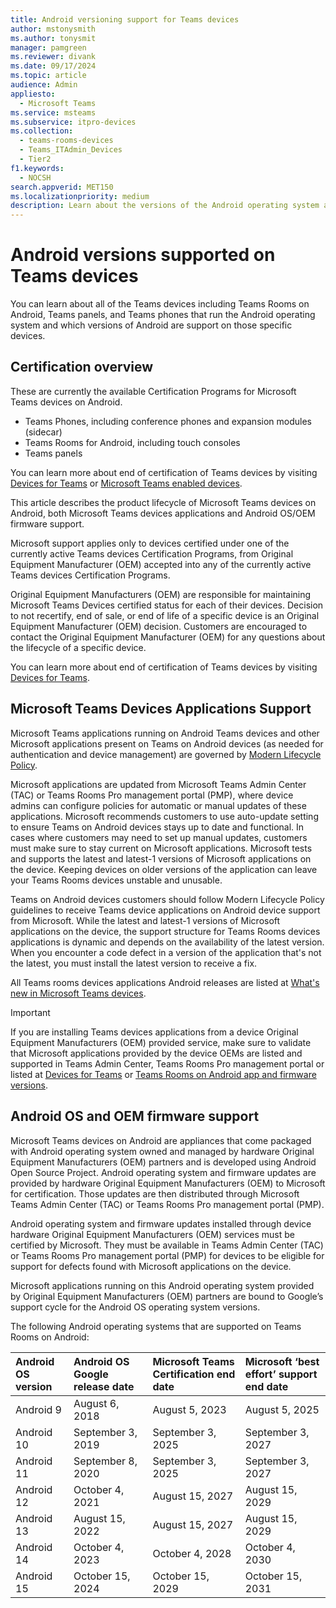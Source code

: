```yaml
---
title: Android versioning support for Teams devices
author: mstonysmith
ms.author: tonysmit
manager: pamgreen
ms.reviewer: divank
ms.date: 09/17/2024
ms.topic: article
audience: Admin
appliesto: 
  - Microsoft Teams
ms.service: msteams
ms.subservice: itpro-devices
ms.collection: 
  - teams-rooms-devices
  - Teams_ITAdmin_Devices
  - Tier2
f1.keywords: 
  - NOCSH
search.appverid: MET150
ms.localizationpriority: medium
description: Learn about the versions of the Android operating system and platform that are supported on Teams devices.
---
```


# Android versions supported on Teams devices

You can learn about all of the Teams devices including Teams Rooms on Android, Teams panels, and Teams phones that run the Android operating system and which versions of Android are support on those specific devices.

## Certification overview

These are currently the available Certification Programs for Microsoft Teams devices on Android.

- Teams Phones, including conference phones and expansion modules (sidecar)
- Teams Rooms for Android, including touch consoles
- Teams panels

You can learn more about end of certification of Teams devices by visiting [Devices for Teams](/microsoftteams/devices/teams-ip-phones#end-of-certification-teams-devices) or [Microsoft Teams enabled devices](https://www.microsoft.com/microsoft-teams/across-devices/devices).

This article describes the product lifecycle of Microsoft Teams devices on Android, both Microsoft Teams devices applications and Android OS/OEM firmware support.

Microsoft support applies only to devices certified under one of the currently active Teams devices Certification Programs, from Original Equipment Manufacturer (OEM) accepted into any of the currently active Teams devices Certification Programs.

Original Equipment Manufacturers (OEM) are responsible for maintaining Microsoft Teams Devices certified status for each of their devices. Decision to not recertify, end of sale, or end of life of a specific device is an Original Equipment Manufacturer (OEM) decision. Customers are encouraged to contact the Original Equipment Manufacturer (OEM) for any questions about the lifecycle of a specific device.

You can learn more about end of certification of Teams devices by visiting [Devices for Teams](/microsoftteams/devices/teams-ip-phones#end-of-certification-teams-devices).

## Microsoft Teams Devices Applications Support

Microsoft Teams applications running  on Android Teams devices and other Microsoft applications present on Teams on Android devices (as needed for authentication and device management) are governed by [Modern Lifecycle Policy](/lifecycle/policies/modern).

Microsoft applications are updated from Microsoft Teams Admin Center (TAC) or Teams Rooms Pro management portal (PMP), where device admins can configure policies for automatic or manual updates of these applications. Microsoft recommends customers to use auto-update setting to ensure Teams on Android devices stays up to date and functional. In cases where customers may need to set up manual updates, customers must make sure to stay current on Microsoft applications. Microsoft tests and supports the latest and latest-1 versions of Microsoft applications on the device. Keeping devices on older versions of the application can leave your Teams Rooms devices unstable and unusable.

Teams on Android devices customers should follow Modern Lifecycle Policy guidelines to receive Teams  device applications on Android device support from Microsoft. While the latest and latest-1 versions of Microsoft applications on the device, the support structure for Teams Rooms devices applications is dynamic and depends on the availability of the latest version. When you encounter a code defect in a version of the application that's not the latest, you must install the latest version to receive a fix.

All Teams rooms devices applications Android releases are listed at [What's new in Microsoft Teams devices](https://support.microsoft.com/office/what-s-new-in-microsoft-teams-devices-eabf4d81-acdd-4b23-afa1-9ee47bb7c5e2).

> [!IMPORTANT]
>If you are installing Teams devices applications from a device Original Equipment Manufacturers (OEM) provided service, make sure to validate that Microsoft applications provided by the device OEMs are listed and supported in Teams Admin Center, Teams Rooms Pro management portal or listed at [Devices for Teams](/microsoftteams/devices/teams-ip-phones#product-release-information-for-teams-phones) or [Teams Rooms on Android app and firmware versions](/microsoftteams/rooms/android-app-firmware).

## Android OS and OEM firmware support

Microsoft Teams devices on Android are appliances that come packaged with Android operating system owned and managed by hardware Original Equipment Manufacturers (OEM) partners and is developed using Android Open Source Project. Android operating system and firmware updates are provided by hardware Original Equipment Manufacturers (OEM) to Microsoft for certification. Those updates are then distributed through Microsoft Teams Admin Center (TAC) or Teams Rooms Pro management portal (PMP).

Android operating system and firmware updates installed through device hardware Original Equipment Manufacturers (OEM) services must be certified by Microsoft. They must be available in Teams Admin Center (TAC) or Teams Rooms Pro management portal (PMP) for devices to be eligible for support for defects found with Microsoft applications on the device.

Microsoft applications running on this Android operating system provided by Original Equipment Manufacturers (OEM) partners are bound to Google’s support cycle for the Android OS operating system versions.

The following Android operating systems that are supported on Teams Rooms on Android:

|**Android OS version**|**Android OS Google release date**|**Microsoft Teams Certification end date**|**Microsoft ‘best effort’ support end date**|
|:-----|:-----|:-----|:-----|
|Android 9|August 6, 2018|August 5, 2023|August 5, 2025|
|Android 10|September 3, 2019|September 3, 2025|September 3, 2027|
|Android 11|September 8, 2020|September 3, 2025|September 3, 2027|
|Android 12|October 4, 2021|August 15, 2027|August 15, 2029|
|Android 13|August 15, 2022|August 15, 2027|August 15, 2029|
|Android 14|October 4, 2023|October 4, 2028|October 4, 2030|
|Android 15|October 15, 2024|October 15, 2029|October 15, 2031|